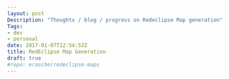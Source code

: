 ```yaml
---
layout: post
Description: "Thoughts / blog / progress on Redeclipse Map generation"
Tags:
- dev
- personal
date: 2017-01-07T12:54:53Z
title: RedEclipse Map Generation
draft: true
#repo: erasche/redeclipse-maps
---
```

<script src="https://cdnjs.cloudflare.com/ajax/libs/d3/4.4.1/d3.min.js" integrity="sha256-4mL8TQfOJSbg0f42dQw5cKLl2ngQXUSXqfQnvK11M44=" crossorigin="anonymous"></script>
<script src="/js/controls.js"></script>


<svg id="ex1" width="624" height="200"></svg>

<script type="text/javascript">

var svg = d3.select("#ex1"),
    radius = 18;

// var obj = { position: [100, 50] };
// var circle = cartesian(ref(obj, 'x'), ref(obj, 'y'));

/*
var obj = {x: 0, y: 0};
var circle = cartesian(
    Model.ref(obj, 'x')
       .clamped(0, 19)
       .rounded()
       .multiply(30)
       .add(20),
    Model.ref(obj, 'y')
       .clamped(0, 3)
       .rounded()
       .multiply(20)
       .add(20)
);
*/

var obj2 = {radius: 0, angle: 0};

var radial = polar(
    Model.ref(obj2, 'radius')
        .clamped(0, 4)
        .rounded()
        .multiply(15)
    ,
    Model.ref(obj2, 'angle')
        .multiply(1/360)
        .multiply(5).rounded().multiply(1/5)
        .multiply(2*Math.PI)
)
.offset([100, 100]);


svg.selectAll("circle")
  .data([radial])
  .enter().append("circle")
    .attr("cx", function(d) { return d.cx(); })
    .attr("cy", function(d) { return d.cy(); })
    .attr("r", radius)
    .style("stroke", "#000000")
    .style("stroke-width", "1")
    .style("fill", "#5eb95e")
    .call(d3.drag()
        .on("start", dragstarted)
        .on("drag", dragged)
        .on("end", dragended));
</script>
